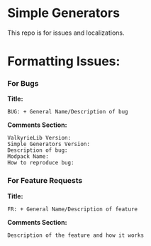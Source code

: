 # Simple Generators
This repo is for issues and localizations.

# Formatting Issues:

### For Bugs
**Title:**
```
BUG: + General Name/Description of bug
```
**Comments Section:**  
```
ValkyrieLib Version: 
Simple Generators Version: 
Description of bug: 
Modpack Name: 
How to reproduce bug: 
```

### For Feature Requests
**Title:**
```
FR: + General Name/Description of feature
```
**Comments Section:**
```
Description of the feature and how it works
```

